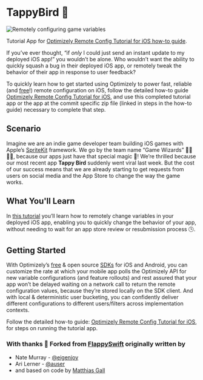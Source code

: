 
# TappyBird 🦜

![Remotely configuring game variables](https://user-images.githubusercontent.com/5668620/87825554-f60f1d00-c83c-11ea-80b7-be2b2933f840.png)

Tutorial App for [Optimizely Remote Config Tutorial for iOS how-to guide](https://www.linkedin.com/pulse/optimizely-remote-config-tutorial-ios-kody-o-connell/).

If you’ve ever thought, “if *only* I could just send an instant update to my deployed iOS app!” you wouldn’t be alone. Who wouldn’t want the ability to quickly squash a bug in their deployed iOS app, or remotely tweak the behavior of their app in response to user feedback? 

To quickly learn how to get started using Optimizely to power fast, reliable (and [free](https://www.optimizely.com/rollouts-signup/ios/?utm_campaign=feature-flags-swift)!) remote configuration on iOS, follow the detailed how-to guide  [Optimizely Remote Config Tutorial for iOS](https://www.linkedin.com/pulse/optimizely-remote-config-tutorial-ios-kody-o-connell/), and use this completed tutorial app or the app at the commit specific zip file (linked in steps in the how-to guide) necessary to complete that step. 

## Scenario
Imagine we are an indie game developer team building iOS games with Apple’s [SpriteKit](https://developer.apple.com/spritekit/) framework. We go by the team name “Game Wizards” 🧙‍♂️🧙‍♀️, because our apps just have that special magic 💫!  We’re thrilled because our most recent app **Tappy Bird** suddenly went viral last week. But the cost of our success means that we are already starting to get requests from users on social media and the App Store to change the way the game works. 

## What You'll Learn
In [this tutorial](https://www.optimizely.com) you’ll learn how to remotely change variables in your deployed iOS app, enabling you to quickly change the behavior of your app, without needing to wait for an app store review or resubmission process 🕒.

## Getting Started
With Optimizely’s [free](https://www.optimizely.com/rollouts-signup/ios/?utm_campaign=feature-flags-swift) & open source [SDKs](https://docs.developers.optimizely.com/full-stack/docs/sdk-reference-guides) for iOS and Android, you can customize the rate at which your mobile app polls the Optimizely API for new variable configurations (and feature rollouts) and rest assured that your app won’t be delayed waiting on a network call to return the remote configuration values, because they’re stored locally on the SDK client. And with local & deterministic user bucketing, you can confidently deliver different configurations to different users/filters across implementation contexts.

Follow the detailed how-to guide: [Optimizely Remote Config Tutorial for iOS](https://www.linkedin.com/pulse/optimizely-remote-config-tutorial-ios-kody-o-connell/), for steps on running the tutorial app.









### With thanks 👋 Forked from [FlappySwift](https://github.com/fullstackio/FlappySwift) originally written by

- Nate Murray - [@eigenjoy](https://twitter.com/eigenjoy)
- Ari Lerner - [@auser](https://twitter.com/auser)
- and based on code by [Matthias Gall](http://digitalbreed.com/2014/how-to-build-a-game-like-flappy-bird-with-xcode-and-sprite-kit)

